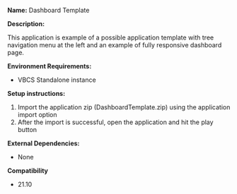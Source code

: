 **Name:**
Dashboard Template

**Description:**

This application is example of a possible application template with tree navigation menu at the left and an example of fully responsive dashboard page.

**Environment Requirements:**

* VBCS Standalone instance

**Setup instructions:**

1. Import the application zip (DashboardTemplate.zip) using the application import option
1. After the import is successful, open the application and hit the play button

**External Dependencies:**

* None

**Compatibility**

* 21.10
